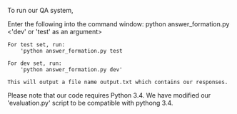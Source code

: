 To run our QA system,

Enter the following into the command window:
	python answer_formation.py <'dev' or 'test' as an argument>

	For test set, run:
		'python answer_formation.py test

	For dev set, run:
		'python answer_formation.py dev'

	This will output a file name output.txt which contains our responses.

Please note that our code requires Python 3.4. We have modified our 'evaluation.py' script to be compatible with pythong 3.4.
